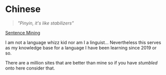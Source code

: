 # Chinese

> _"Pinyin, it's like stabilizers"_

[Sentence Mining](sentence_mining.html)

I am not a language whizz kid nor am I a linguist... Nevertheless this serves as my knowledge base for a language I have been learning since 2019 or so.

There are a million sites that are better than mine so if you have *stumbled* onto here consider that.

<!--
只是在最开始的时候要多联系发音和声调

学习汉语的时候，不要说英语
-->
